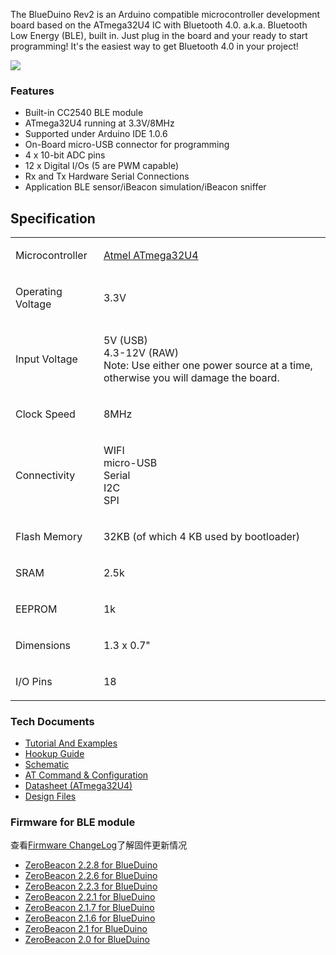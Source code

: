 The BlueDuino Rev2 is an Arduino compatible microcontroller development
board based on the ATmega32U4 IC with Bluetooth 4.0. a.k.a. Bluetooth
Low Energy (BLE), built in. Just plug in the board and your ready to
start programming\! It's the easiest way to get Bluetooth 4.0 in your
project\!

<img src="http://7fvk57.com1.z0.glb.clouddn.com/blueduino_2.jpg-640.jpg">

### Features

  - Built-in CC2540 BLE module
  - ATmega32U4 running at 3.3V/8MHz
  - Supported under Arduino IDE 1.0.6
  - On-Board micro-USB connector for programming
  - 4 x 10-bit ADC pins
  - 12 x Digital I/Os (5 are PWM capable)
  - Rx and Tx Hardware Serial Connections
  - Application BLE sensor/iBeacon simulation/iBeacon sniffer

## Specification

<table>
<tbody>
<tr class="odd">
<td><p>Microcontroller</p></td>
<td><p><a href="http://www.atmel.com/devices/atmega32u4.aspx">Atmel ATmega32U4</a></p></td>
</tr>
<tr class="even">
<td><p>Operating Voltage</p></td>
<td><p>3.3V</p></td>
</tr>
<tr class="odd">
<td><p>Input Voltage</p></td>
<td><p>5V (USB)<br />
4.3-12V (RAW)<br />
Note: Use either one power source at a time, otherwise you will damage the board.</p></td>
</tr>
<tr class="even">
<td><p>Clock Speed</p></td>
<td><p>8MHz</p></td>
</tr>
<tr class="odd">
<td><p>Connectivity</p></td>
<td><p>WIFI<br />
micro-USB<br />
Serial<br />
I2C<br />
SPI</p></td>
</tr>
<tr class="even">
<td><p>Flash Memory</p></td>
<td><p>32KB (of which 4 KB used by bootloader)</p></td>
</tr>
<tr class="odd">
<td><p>SRAM</p></td>
<td><p>2.5k</p></td>
</tr>
<tr class="even">
<td><p>EEPROM</p></td>
<td><p>1k</p></td>
</tr>
<tr class="odd">
<td><p>Dimensions</p></td>
<td><p>1.3 x 0.7&quot;</p></td>
</tr>
<tr class="even">
<td><p>I/O Pins</p></td>
<td><p>18</p></td>
</tr>
<tr class="odd">
</tr>
</tbody>
</table>

### Tech Documents

- [Tutorial And Examples](BlueDuino_Rev2_Tutorial.md)
- [Hookup Guide](BlueDuino_Rev2_Hookup_Guide.md)
- [Schematic](https://github.com/AprilBrother/BlueDuino/raw/master/docs/schematic/blueduino-r2.pdf)
- [AT Command & Configuration](ZeroBeacon.md)
- [Datasheet (ATmega32U4)](http://dlnmh9ip6v2uc.cloudfront.net/datasheets/Dev/Arduino/Boards/ATMega32U4.pdf)
- [Design Files](https://github.com/AprilBrother/BlueDuino)

### Firmware for BLE module

查看[Firmware ChangeLog](ZeroBeacon.md#ChangeLog)了解固件更新情况 

- [ZeroBeacon 2.2.8 for BlueDuino](https://dn-abcdn1.qbox.me/zerobeacon-ebl-2.2.8.bin)
- [ZeroBeacon 2.2.6 for BlueDuino](https://dn-abcdn1.qbox.me/zerobeacon-ebl-2.2.6.bin)
- [ZeroBeacon 2.2.3 for BlueDuino](https://dn-abcdn1.qbox.me/zerobeacon-ebl-2.2.3.bin)
- [ZeroBeacon 2.2.1 for BlueDuino](http://7fvk57.com1.z0.glb.clouddn.com/zerobeacon-ebl-2.2.1.bin)
- [ZeroBeacon 2.1.7 for BlueDuino](http://7fvk57.com1.z0.glb.clouddn.com/zerobeacon-ebl-2.1.7.bin)
- [ZeroBeacon 2.1.6 for BlueDuino](http://7fvk57.com1.z0.glb.clouddn.com/zerobeacon-ebl-2.1.6.bin)
- [ZeroBeacon 2.1 for BlueDuino](http://i1.aprbrother.com/zerobeacon-ebl-2.1.bin?attname=)
- [ZeroBeacon 2.0 for BlueDuino](http://i1.aprbrother.com/zerobeacon-ebl-2.0.bin?attname=)

